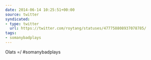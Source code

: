 ```yaml
---
date: 2014-06-14 10:25:51+00:00
source: twitter
syndicated:
- type: twitter
  url: https://twitter.com/roytang/statuses/477758808937078785/
tags:
- somanybadplays
---
```


Olats =/ #somanybadplays